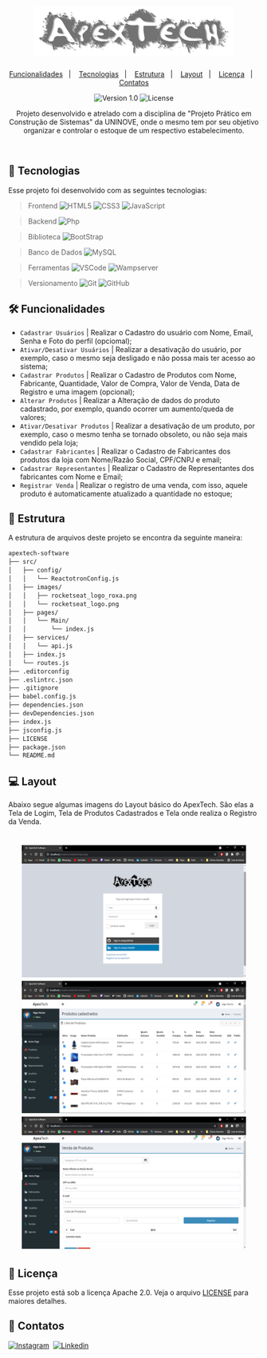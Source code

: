 <h1 align="center">
    <img alt="Proffy" title="ApexTech" src=".apextech/logo2.png" width=400px height=100px/>
</h1>

<p align="center">
  <a href="#-funcionalidades">Funcionalidades</a>&nbsp;&nbsp;&nbsp;|&nbsp;&nbsp;&nbsp;
  <a href="#-tecnologias">Tecnologias</a>&nbsp;&nbsp;&nbsp;|&nbsp;&nbsp;&nbsp;
  <a href="#-estrutura">Estrutura</a>&nbsp;&nbsp;&nbsp;|&nbsp;&nbsp;&nbsp;
  <a href="#-layout">Layout</a>&nbsp;&nbsp;&nbsp;|&nbsp;&nbsp;&nbsp;
  <a href="memo-licença">Licença</a>&nbsp;&nbsp;&nbsp;|&nbsp;&nbsp;&nbsp;
  <a href="speech_balloon-contatos">Contatos</a>
</p>

<p align="center">
 <img src="https://img.shields.io/static/v1?label=Version&message=1.0&color=A9A9A9&labelColor=1C1C1C" alt="Version 1.0"/>

  <img alt="License" src="https://img.shields.io/static/v1?label=License&message=apache%202.0&color=A9A9A9&labelColor=1C1C1C">
</p>

<p align="center">
  Projeto desenvolvido e atrelado com a disciplina de "Projeto Prático em Construção de Sistemas" da UNINOVE, onde o mesmo tem por seu objetivo organizar e controlar o estoque     de um respectivo estabelecimento. 
</p>

<br/>

## 🚀 Tecnologias
Esse projeto foi desenvolvido com as seguintes tecnologias:

> Frontend ![HTML5](https://img.shields.io/badge/-HTML5-05122A?&logo=HTML5&logoColor=FFFFFF) 
           ![CSS3](https://img.shields.io/badge/-CSS3-05122A?&logo=CSS3&logoColor=FFFFFF)
           ![JavaScript](https://img.shields.io/badge/-JavaScript-05122A?&logo=JavaScript&logoColor=FFFFFF)

> Backend ![Php](https://img.shields.io/badge/-PhP-05122A?&logo=Php&logoColor=FFFFFF)

> Biblioteca ![BootStrap](https://img.shields.io/badge/-BootStrap-05122A?&logo=BootStrap&logoColor=FFFFFF)

> Banco de Dados ![MySQL](https://img.shields.io/badge/-MySQL-05122A?&logo=mysql&logoColor=FFFFFF)

> Ferramentas ![VSCode](https://img.shields.io/badge/-VSCode-05122A?&logo=Visual%20Studio%20Code&logoColor=FFFFFF)
              ![Wampserver](https://img.shields.io/badge/-Wampserver-05122A?&logo=WampServer&logoColor=FFFFFF)
              
> Versionamento ![Git](https://img.shields.io/badge/-Git-05122A?&logo=git&logoColor=FFFFFF)
                ![GitHub](https://img.shields.io/badge/-GitHub-05122A?&logo=github&logoColor=FFFFFF)


## 🛠 Funcionalidades
- `Cadastrar Usuários` | Realizar o Cadastro do usuário com Nome, Email, Senha e Foto do perfil (opciomal);
- `Ativar/Desativar Usuários` | Realizar a desativação do usuário, por exemplo, caso o mesmo seja desligado e não possa mais ter acesso ao sistema;
- `Cadastrar Produtos` | Realizar o Cadastro de Produtos com Nome, Fabricante, Quantidade, Valor de Compra, Valor de Venda, Data de Registro e uma imagem (opcional);
- `Alterar Produtos` | Realizar a Alteração de dados do produto cadastrado, por exemplo, quando ocorrer um aumento/queda de valores;
- `Ativar/Desativar Produtos` | Realizar a desativação de um produto, por exemplo, caso o mesmo tenha se tornado obsoleto, ou não seja mais vendido pela loja;
- `Cadastrar Fabricantes` | Realizar o Cadastro de Fabricantes dos produtos da loja com Nome/Razão Social, CPF/CNPJ e email;
- `Cadastrar Representantes` | Realizar o Cadastro de Representantes dos fabricantes com Nome e Email;
- `Registrar Venda` | Realizar o registro de uma venda, com isso, aquele produto é automaticamente atualizado a quantidade no estoque;


## 🔗 Estrutura
A estrutura de arquivos deste projeto se encontra da seguinte maneira:

```bash
apextech-software
├── src/
│   ├── config/
│   │   └── ReactotronConfig.js
│   ├── images/
│   │   ├── rocketseat_logo_roxa.png
│   │   └── rocketseat_logo.png
│   ├── pages/
│   │   └── Main/
│   │       └── index.js
│   ├── services/
│   │   └── api.js
│   ├── index.js
│   └── routes.js
├── .editorconfig
├── .eslintrc.json
├── .gitignore
├── babel.config.js
├── dependencies.json
├── devDependencies.json
├── index.js
├── jsconfig.js
├── LICENSE
├── package.json
└── README.md
```

## 💻 Layout
Abaixo segue algumas imagens do Layout básico do ApexTech. São elas a Tela de Logim, Tela de Produtos Cadastrados e Tela onde realiza o Registro da Venda.

<h1 align="center">
    <img alt="Proffy" title="ApexTech" src=".apextech/ApexLogin.png" width=450px height=265px/>
    <img alt="Proffy" title="ApexTech" src=".apextech/ApexProdCadastrados.png" width=450px height=265px/>
    <img alt="Proffy" title="ApexTech" src=".apextech/ApexVenda.png" width=450px height=265px/>
</h1>


## :memo: Licença
Esse projeto está sob a licença Apache 2.0. Veja o arquivo [LICENSE](LICENSE.md) para maiores detalhes.


## :speech_balloon: Contatos
[![Instagram](https://img.shields.io/badge/-Instagram_-E4405F?&logo=Instagram&logoColor=FFFFFF)](https://instagram.com/hiigorrocha_)&nbsp;
[![Linkedin](https://img.shields.io/badge/-Linkedln-0A66C2?&logo=Linkedin&logoColor=FFFFFF)](https://www.linkedin.com/in/higor-silva18/)&nbsp;
